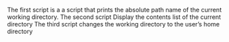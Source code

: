 The first script is a  a script that prints the absolute path name of the current working directory.
The second script Display the contents list of the current directory
The third script changes the working directory to the user’s home directory
